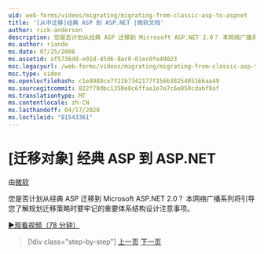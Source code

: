 ```yaml
---
uid: web-forms/videos/migrating/migrating-from-classic-asp-to-aspnet
title: '[从中迁移]经典 ASP 到 ASP.NET |微软文档'
author: rick-anderson
description: 您是否计划从经典 ASP 迁移到 Microsoft ASP.NET 2.0？ 本网络广播系列将引导您完成重要的建筑设计考虑...
ms.author: riande
ms.date: 07/25/2006
ms.assetid: af5736dd-e01d-45d6-8ac0-01ec0fe49023
msc.legacyurl: /web-forms/videos/migrating/migrating-from-classic-asp-to-aspnet
msc.type: video
ms.openlocfilehash: c1e9988ce7f21b7342177f156b3825405166aa49
ms.sourcegitcommit: 022f79dbc1350e0c6ffaa1e7e7c6e850cdabf9af
ms.translationtype: MT
ms.contentlocale: zh-CN
ms.lasthandoff: 04/17/2020
ms.locfileid: "81543361"
---
```

# <a name="migrating-from-classic-asp-to-aspnet"></a>[迁移对象] 经典 ASP 到 ASP.NET

由[微软](https://github.com/microsoft)

您是否计划从经典 ASP 迁移到 Microsoft ASP.NET 2.0？ 本网络广播系列将引导您了解规划迁移策略时要牢记的重要体系结构设计注意事项。

[&#9654;观看视频（78 分钟）](https://channel9.msdn.com/Blogs/ASP-NET-Site-Videos/migrating-from-classic-asp-to-aspnet)

> [!div class="step-by-step"]
> [上一页](intro-to-aspnet-20-user-interface-elements.md)
> [下一页](intro-to-aspnet-for-jsp-developers-welcome-to-aspnet-20.md)
